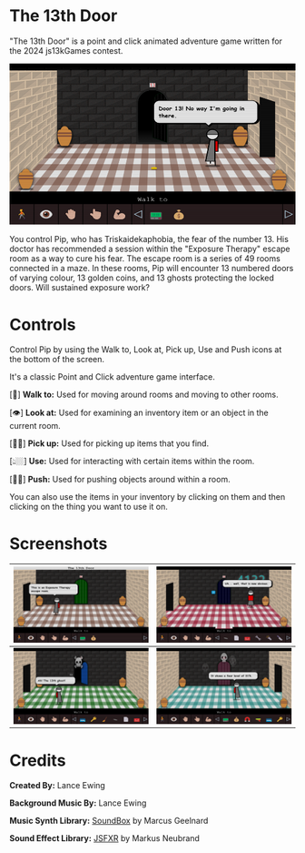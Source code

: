 # The 13th Door
"The 13th Door" is a point and click animated adventure game written for the 2024 js13kGames contest.

![Screenshot](img/door_13_start.png)

You control Pip, who has Triskaidekaphobia, the fear of the number 13. His doctor has recommended a session within the "Exposure Therapy" escape room as a way to cure his fear. The escape room is a series of 49 rooms connected in a maze. In these rooms, Pip will encounter 13 numbered doors of varying colour, 13 golden coins, and 13 ghosts protecting the locked doors. Will sustained exposure work?

# Controls
Control Pip by using the Walk to, Look at, Pick up, Use and Push icons at the bottom of the screen.

It's a classic Point and Click adventure game interface.

[🚶] **Walk to:** Used for moving around rooms and moving to other rooms.

[👁️] **Look at:** Used for examining an inventory item or an object in the current room.

[🤚🏼] **Pick up:** Used for picking up items that you find.

[👆🏼] **Use:** Used for interacting with certain items within the room.

[💪🏼] **Push:** Used for pushing objects around within a room.

You can also use the items in your inventory by clicking on them and then clicking on the thing you want to use it on.

# Screenshots

![](img/door_6_intro.png)  |  ![](img/door_10.png)
:-------------------------:|:-------------------------:
![](img/door_7.png)       |  ![](img/door_2.png)

# Credits
**Created By:** Lance Ewing  

**Background Music By:** Lance Ewing  

**Music Synth Library:** [SoundBox](https://sb.bitsnbites.eu/) by Marcus Geelnard  

**Sound Effect Library:** [JSFXR](https://github.com/mneubrand/jsfxr) by Markus Neubrand
